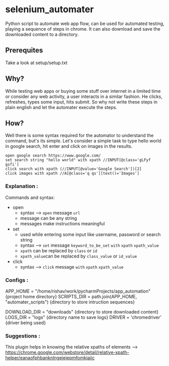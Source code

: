 # selenium_automater
Python script to automate web app flow, can be used for automated testing, playing a sequence of steps in chrome. It can also download and save the downloaded content to a directory.

## Prerequites
Take a look at setup/setup.txt

## Why?
While testing web apps or buying some stuff over internet in a limited time or consider any web activity, a user interacts in a similar fashion. He clicks, refreshes, types some input, hits submit. So why not write these steps in plain english and let the automater execute the steps.

## How?
Well there is some syntax required for the automator to understand the command, but's its simple.
Let's consider a simple task to type hello world in google search, hit enter and click on images in the results.

```
open google search https://www.google.com/
set search string "hello world" with xpath //INPUT[@class='gLFyf gsfi']
click search with xpath (//INPUT[@value='Google Search'])[2]
click images with xpath //A[@class='q qs'][text()='Images']
```

### Explanation : 

Commands and syntax:
  - open 
    - syntax --> `open` message `url`
    - message can be any string
    - messages make instructions meaningful
  - set 
    - used while entering some input like username, password or search string
    - syntax --> `set` message `keyword_to_be_set` `with` `xpath` `xpath_value`
    - `xpath` can be replaced by `class` or `id`
    - `xpath_value`can be replaced by `class_value` or `id_value`
  - click
    - syntax --> `click` message `with` `xpath` `xpath_value`
    
    
### Configs :

APP_HOME = "/home/rishav/work/pycharmProjects/app_automation" {project home directory}
SCRIPTS_DIR = path.join(APP_HOME, "automater_scripts") {directory to store intruction sequences}

DOWNLOAD_DIR = "downloads" {directory to store downloaded content}
LOGS_DIR = "logs" {directory name to save logs}
DRIVER = 'chromedriver' {driver being used}


### Suggestions :
This plugin helps in knowing the relative xpaths of elements --> https://chrome.google.com/webstore/detail/relative-xpath-helper/eanaofphbanknlngejejepmfomkjaiic

    
      
    
   



